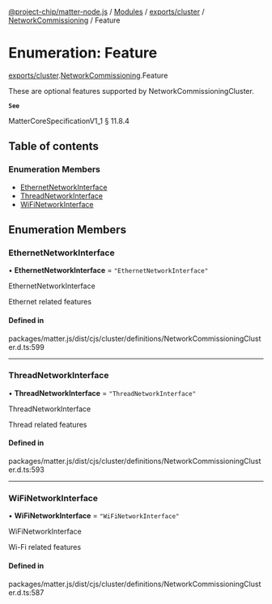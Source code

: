 [@project-chip/matter-node.js](../README.md) / [Modules](../modules.md) / [exports/cluster](../modules/exports_cluster.md) / [NetworkCommissioning](../modules/exports_cluster.NetworkCommissioning.md) / Feature

# Enumeration: Feature

[exports/cluster](../modules/exports_cluster.md).[NetworkCommissioning](../modules/exports_cluster.NetworkCommissioning.md).Feature

These are optional features supported by NetworkCommissioningCluster.

**`See`**

MatterCoreSpecificationV1_1 § 11.8.4

## Table of contents

### Enumeration Members

- [EthernetNetworkInterface](exports_cluster.NetworkCommissioning.Feature.md#ethernetnetworkinterface)
- [ThreadNetworkInterface](exports_cluster.NetworkCommissioning.Feature.md#threadnetworkinterface)
- [WiFiNetworkInterface](exports_cluster.NetworkCommissioning.Feature.md#wifinetworkinterface)

## Enumeration Members

### EthernetNetworkInterface

• **EthernetNetworkInterface** = ``"EthernetNetworkInterface"``

EthernetNetworkInterface

Ethernet related features

#### Defined in

packages/matter.js/dist/cjs/cluster/definitions/NetworkCommissioningCluster.d.ts:599

___

### ThreadNetworkInterface

• **ThreadNetworkInterface** = ``"ThreadNetworkInterface"``

ThreadNetworkInterface

Thread related features

#### Defined in

packages/matter.js/dist/cjs/cluster/definitions/NetworkCommissioningCluster.d.ts:593

___

### WiFiNetworkInterface

• **WiFiNetworkInterface** = ``"WiFiNetworkInterface"``

WiFiNetworkInterface

Wi-Fi related features

#### Defined in

packages/matter.js/dist/cjs/cluster/definitions/NetworkCommissioningCluster.d.ts:587
